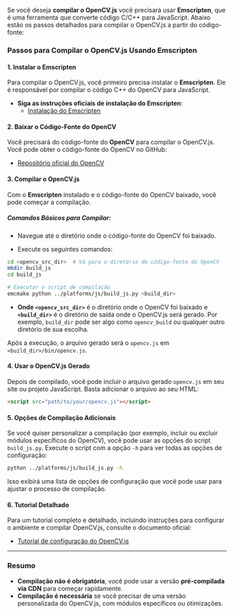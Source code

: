 Se você deseja **compilar o OpenCV.js** você precisará usar **Emscripten**, que é uma ferramenta que converte código C/C++ para JavaScript. Abaixo estão os passos detalhados para compilar o OpenCV.js a partir do código-fonte:

### Passos para Compilar o OpenCV.js Usando Emscripten

#### 1. **Instalar o Emscripten**

Para compilar o OpenCV.js, você primeiro precisa instalar o **Emscripten**. Ele é responsável por compilar o código C++ do OpenCV para JavaScript.

- **Siga as instruções oficiais de instalação do Emscripten**:
  - [Instalação do Emscripten](https://emscripten.org/docs/getting_started/downloads.html)

#### 2. **Baixar o Código-Fonte do OpenCV**

Você precisará do código-fonte do **OpenCV** para compilar o OpenCV.js. Você pode obter o código-fonte do OpenCV no GitHub:

- [Repositório oficial do OpenCV](https://github.com/opencv/opencv)

#### 3. **Compilar o OpenCV.js**

Com o **Emscripten** instalado e o código-fonte do OpenCV baixado, você pode começar a compilação.

##### **Comandos Básicos para Compilar:**

- Navegue até o diretório onde o código-fonte do OpenCV foi baixado. 

- Execute os seguintes comandos:

```bash
cd <opencv_src_dir>  # Vá para o diretório do código-fonte do OpenCV
mkdir build_js
cd build_js

# Executar o script de compilação
emcmake python ../platforms/js/build_js.py <build_dir>
```

- **Onde `<opencv_src_dir>`** é o diretório onde o OpenCV foi baixado e **`<build_dir>`** é o diretório de saída onde o OpenCV.js será gerado. Por exemplo, `build_dir` pode ser algo como `opencv_build` ou qualquer outro diretório de sua escolha.

Após a execução, o arquivo gerado será o `opencv.js` em `<build_dir>/bin/opencv.js`.

#### 4. **Usar o OpenCV.js Gerado**

Depois de compilado, você pode incluir o arquivo gerado `opencv.js` em seu site ou projeto JavaScript. Basta adicionar o arquivo ao seu HTML:

```html
<script src="path/to/your/opencv.js"></script>
```

#### 5. **Opções de Compilação Adicionais**

Se você quiser personalizar a compilação (por exemplo, incluir ou excluir módulos específicos do OpenCV), você pode usar as opções do script `build_js.py`. Execute o script com a opção `-h` para ver todas as opções de configuração:

```bash
python ../platforms/js/build_js.py -h
```

Isso exibirá uma lista de opções de configuração que você pode usar para ajustar o processo de compilação.

#### 6. **Tutorial Detalhado**

Para um tutorial completo e detalhado, incluindo instruções para configurar o ambiente e compilar OpenCV.js, consulte o documento oficial:

- [Tutorial de configuração do OpenCV.js](https://github.com/opencv/opencv/tree/master/doc/js_tutorials/js_setup/js_setup.markdown)

---

### Resumo

- **Compilação não é obrigatória**, você pode usar a versão **pré-compilada via CDN** para começar rapidamente.
- **Compilação é necessária** se você precisar de uma versão personalizada do OpenCV.js, com módulos específicos ou otimizações.